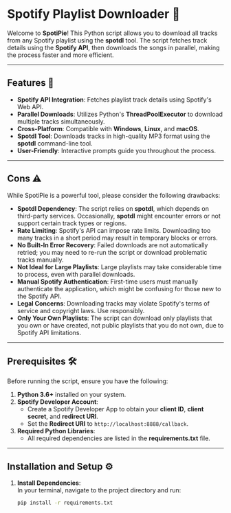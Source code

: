 # Spotify Playlist Downloader 🎵

Welcome to **SpotiPie**! This Python script allows you to download all tracks from any Spotify playlist using the **spotdl** tool. The script fetches track details using the **Spotify API**, then downloads the songs in parallel, making the process faster and more efficient.

---

## Features 🚀

- **Spotify API Integration**: Fetches playlist track details using Spotify's Web API.
- **Parallel Downloads**: Utilizes Python's **ThreadPoolExecutor** to download multiple tracks simultaneously.
- **Cross-Platform**: Compatible with **Windows**, **Linux**, and **macOS**.
- **Spotdl Tool**: Downloads tracks in high-quality MP3 format using the **spotdl** command-line tool.
- **User-Friendly**: Interactive prompts guide you throughout the process.

---

## Cons ⚠️

While SpotiPie is a powerful tool, please consider the following drawbacks:

- **Spotdl Dependency**: The script relies on **spotdl**, which depends on third-party services. Occasionally, **spotdl** might encounter errors or not support certain track types or regions.
- **Rate Limiting**: Spotify's API can impose rate limits. Downloading too many tracks in a short period may result in temporary blocks or errors.
- **No Built-In Error Recovery**: Failed downloads are not automatically retried; you may need to re-run the script or download problematic tracks manually.
- **Not Ideal for Large Playlists**: Large playlists may take considerable time to process, even with parallel downloads.
- **Manual Spotify Authentication**: First-time users must manually authenticate the application, which might be confusing for those new to the Spotify API.
- **Legal Concerns**: Downloading tracks may violate Spotify's terms of service and copyright laws. Use responsibly.
- **Only Your Own Playlists**: The script can download only playlists that you own or have created, not public playlists that you do not own, due to Spotify API limitations.

---

## Prerequisites 🛠️

Before running the script, ensure you have the following:

1. **Python 3.6+** installed on your system.
2. **Spotify Developer Account**:
   - Create a Spotify Developer App to obtain your **client ID**, **client secret**, and **redirect URI**.
   - Set the **Redirect URI** to `http://localhost:8888/callback`.
3. **Required Python Libraries**:
   - All required dependencies are listed in the **requirements.txt** file.

---

## Installation and Setup ⚙️

1. **Install Dependencies**:  
   In your terminal, navigate to the project directory and run:
   ```bash
   pip install -r requirements.txt

